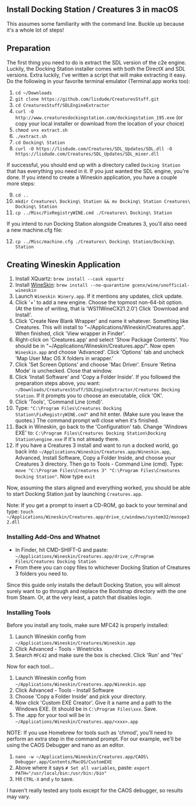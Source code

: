 ## Install Docking Station / Creatures 3 in macOS
This assumes some familiarity with the command line. Buckle up because it's a whole lot of steps!

## Preparation
The first thing you need to do is extract the SDL version of the c2e engine. Luckily, the Docking Station installer comes with both the DirectX and SDL versions. Extra luckily, I've written a script that will make extracting it easy. Do the following in your favorite terminal emulator (Terminal.app works too):
1. `cd ~/Downloads`
2. `git clone https://github.com/lisdude/CreaturesStuff.git`
3. `cd CreaturesStuff/SDLEngineExtractor`
4. `curl -O http://www.creaturesdockingstation.com/dockingstation_195.exe` (or copy your local installer or download from the location of your choice)
5. `chmod u+x extract.sh`
6. `./extract.sh`
7. `cd Docking\ Station`
8. `curl -O https://lisdude.com/Creatures/SDL_Updates/SDL.dll -O https://lisdude.com/Creatures/SDL_Updates/SDL_mixer.dll`

If successful, you should end up with a directory called `Docking Station` that has everything you need in it. If you just wanted the SDL engine, you're done. If you intend to create a Wineskin application, you have a couple more steps:

9. `cd ..`
10. `mkdir Creatures\ Docking\ Station && mv Docking\ Station Creatures\ Docking\ Station`
11. `cp ../Misc/FixRegistryWINE.cmd ./Creatures\ Docking\ Station`

If you intend to run Docking Station alongside Creatures 3, you'll also need a new machine.cfg file:

12. `cp ../Misc/machine.cfg ./Creatures\ Docking\ Station/Docking\ Station` 

## Creating Wineskin Application
1. Install XQuartz: `brew install --cask xquartz`
2. Install [WineSkin](https://github.com/Gcenx/WineskinServer): `brew install --no-quarantine gcenx/wine/unofficial-wineskin`
3. Launch `Wineskin Winery.app`. If it mentions any updates, click update.
4. Click '+' to add a new engine. Choose the topmost non-64-bit option. (At the time of writing, that is 'WS11WineCX21.2.0') Click 'Download and Install'.
5. Click 'Create New Blank Wrapper' and name it whatever. Something like Creatures. This will install to "~/Applications/Wineskin/Creatures.app". When finished, click 'View wrapper in Finder'.
6. Right-click on 'Creatures.app' and select 'Show Package Contents'. You should be in "~/Applications/Wineskin/Creatures.app/". Now open `Wineskin.app` and choose 'Advanced'. Click 'Options' tab and uncheck 'Map User Mac OS X folders in wrapper.' 
7. Click 'Set Screen Options' and choose 'Mac Driver'. Ensure 'Retina Mode' is unchecked. Close that window.
8. Click 'Install Software' and 'Copy a Folder Inside'. If you followed the preparation steps above, you want: `~/Downloads/CreaturesStuff/SDLEngineExtractor/Creatures Docking Station`. If it prompts you to choose an executable, click 'OK'.
9. Click 'Tools', 'Command Line (cmd)'.
10. Type: `"C:\Program Files\Creatures Docking Station\FixRegistryWINE.cmd"` and hit enter. (Make sure you leave the quotes.) The command prompt will close when it's finished.
11. Back in Wineskin, go back to the 'Configuration' tab. Change 'Windows EXE' to: `C:\Program Files\Creatures Docking Station\Docking Station\engine.exe` if it's not already there.
12. If you have a Creatures 3 install and want to run a docked world, go back into `~/Applications/Wineskin/Creatures.app/Wineskin.app`, Advanced, Install Software, Copy a Folder Inside, and choose your Creatures 3 directory. Then go to Tools - Command Line (cmd). Type: `move "C:\Program Files\Creatures 3" "C:\Program Files\Creatures Docking Station"`. Now type `exit`

Now, assuming the stars aligned and everything worked, you should be able to start Docking Station just by launching `Creatures.app`.

Note: If you get a prompt to insert a CD-ROM, go back to your terminal and type: `touch ~/Applications/Wineskin/Creatures.app/drive_c/windows/system32/msnope32.dll`

### Installing Add-Ons and Whatnot
- In Finder, hit CMD-SHIFT-G and paste: `~/Applications/Wineskin/Creatures.app/drive_c/Program Files/Creatures Docking Station`
- From there you can copy files to whichever Docking Station of Creatures 3 folders you need to.

Since this guide only installs the default Docking Station, you will almost surely want to go through and replace the Bootstrap directory with the one from Steam. Or, at the very least, a patch that disables login.

### Installing Tools
Before you install any tools, make sure MFC42 is properly installed:
1. Launch Wineskin config from `~/Applications/Wineskin/Creatures/Wineskin.app`
2. Click Advanced - Tools - Winetricks
3. Search `MFC42` and make sure the box is checked. Click 'Run' and 'Yes'

Now for each tool...
1. Launch Wineskin config from `~/Applications/Wineskin/Creatures.app/Wineskin.app`
2. Click Advanced - Tools - Install Software
3. Choose 'Copy a Folder Inside' and pick your directory.
4. Now click 'Custom EXE Creator'. Give it a name and a path to the Windows EXE. (It should be in `C:\Program Files\xxx`. Save.
5. The .app for your tool will be in `~/Applications/Wineskin/Creatures.app/<xxx>.app`

NOTE: If you use Homebrew for tools such as 'chmod', you'll need to perform an extra step in the command prompt. For our example, we'll be using the CAOS Debugger and nano as an editor.
1. `nano -w ~/Applications/Wineskin/Creatures.app/CAOS\ Debugger.app/Contents/MacOS/CustomEXE`
2. Above where it says `# Set all variables`, paste: `export PATH="/usr/local/bin:/usr/bin:/bin"`
3. Hit `CTRL-X` and `y` to save. 

I haven't really tested any tools except for the CAOS debugger, so results may vary.
